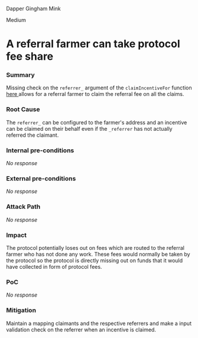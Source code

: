 Dapper Gingham Mink

Medium

# A referral farmer can take protocol fee share

### Summary

Missing check on the `referrer_` argument of the `claimIncentiveFor` function [here ](https://github.com/sherlock-audit/2024-06-boost-aa-wallet/blob/main/boost-protocol/packages/evm/contracts/BoostCore.sol#L164) allows for a referral farmer to claim the referral fee on all the claims.

### Root Cause

The `referrer_` can be configured to the farmer's address and an incentive can be claimed on their behalf even if the `_referrer` has not actually referred the claimant.

### Internal pre-conditions

_No response_

### External pre-conditions

_No response_

### Attack Path

_No response_

### Impact

The protocol potentially loses out on fees which are routed to the referral farmer who has not done any work. These fees would normally be taken by the protocol so the protocol is directly missing out on funds that it would have collected in form of protocol fees.

### PoC

_No response_

### Mitigation

Maintain a mapping claimants and the respective referrers and make a input validation check on the referrer when an incentive is claimed.